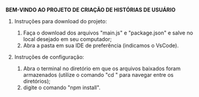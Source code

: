 **BEM-VINDO AO PROJETO DE CRIAÇÃO DE HISTÓRIAS DE USUÁRIO**

1. Instruções para download do projeto:
    1. Faça o download dos arquivos "main.js" e "package.json" e salve no local desejado em seu computador;
    2. Abra a pasta em sua IDE de preferência (indicamos o VsCode).

2. Instruções de configuração:
    1. Abra o terminal no diretório em que os arquivos baixados foram armazenados (utilize o comando "cd <caminho-diretorio>" para navegar entre os diretórios);
    2. digite o comando "npm install".